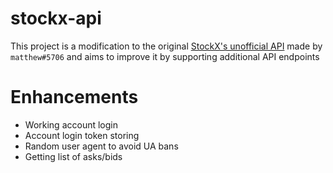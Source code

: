 # stockx-api

This project is a modification to the original [StockX's unofficial API](https://github.com/matthew1232/stockx-api) made by `matthew#5706` and aims to improve it by supporting additional API endpoints

# Enhancements
* Working account login
* Account login token storing
* Random user agent to avoid UA bans
* Getting list of asks/bids
